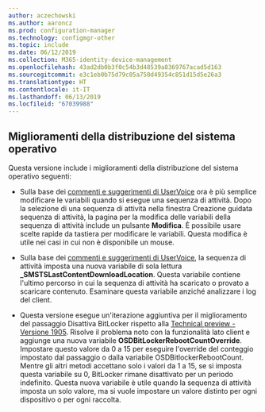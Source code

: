 ```yaml
---
author: aczechowski
ms.author: aaroncz
ms.prod: configuration-manager
ms.technology: configmgr-other
ms.topic: include
ms.date: 06/12/2019
ms.collection: M365-identity-device-management
ms.openlocfilehash: 43ad2db0b3f0c54b3d48539a8369767acad5d163
ms.sourcegitcommit: e3c1eb0b75d79c05a750d49354c851d15d5e26a3
ms.translationtype: HT
ms.contentlocale: it-IT
ms.lasthandoff: 06/13/2019
ms.locfileid: "67039988"
---
```

## <a name="bkmk_osd"></a> Miglioramenti della distribuzione del sistema operativo

Questa versione include i miglioramenti della distribuzione del sistema operativo seguenti:

- Sulla base dei [commenti e suggerimenti di UserVoice](https://configurationmanager.uservoice.com/forums/300492-ideas/suggestions/18751582-keyboard-support-for-edit-task-sequence-variables) ora è più semplice modificare le variabili quando si esegue una sequenza di attività. Dopo la selezione di una sequenza di attività nella finestra Creazione guidata sequenza di attività, la pagina per la modifica delle variabili della sequenza di attività include un pulsante **Modifica**. È possibile usare scelte rapide da tastiera per modificare le variabili. Questa modifica è utile nei casi in cui non è disponibile un mouse.<!-- 4668846 -->

- Sulla base dei [commenti e suggerimenti di UserVoice](https://configurationmanager.uservoice.com/forums/300492-ideas/suggestions/20172811-display-what-distribution-point-is-being-used-duri), la sequenza di attività imposta una nuova variabile di sola lettura **_SMSTSLastContentDownloadLocation**. Questa variabile contiene l'ultimo percorso in cui la sequenza di attività ha scaricato o provato a scaricare contenuto. Esaminare questa variabile anziché analizzare i log del client.<!-- 2840337 -->

- Questa versione esegue un'iterazione aggiuntiva per il miglioramento del passaggio Disattiva BitLocker rispetto alla [Technical preview - Versione 1905](/sccm/core/get-started/2019/technical-preview-1905#bkmk_osd). Risolve il problema noto con la funzionalità lato client e aggiunge una nuova variabile **OSDBitLockerRebootCountOverride**. Impostare questo valore da 0 a 15 per eseguire l'override del conteggio impostato dal passaggio o dalla variabile OSDBitlockerRebootCount. Mentre gli altri metodi accettano solo i valori da 1 a 15, se si imposta questa variabile su 0, BitLocker rimane disattivato per un periodo indefinito. Questa nuova variabile è utile quando la sequenza di attività imposta un solo valore, ma si vuole impostare un valore distinto per ogni dispositivo o per ogni raccolta.<!-- 4512937 -->
